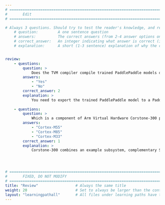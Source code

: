 ```yaml
---
# ================================================================================
#       Edit
# ================================================================================

# Always 3 questions. Should try to test the reader's knowledge, and reinforce the key points you want them to remember.
    # question:         A one sentence question
    # answers:          The correct answers (from 2-4 answer options only). Should be surrounded by quotes.
    # correct_answer:   An integer indicating what answer is correct (index starts from 0)
    # explanation:      A short (1-3 sentence) explanation of why the correct answer is correct. Can add additional context if desired


review:
    - questions:
        question: >
            Does the TVM compiler compile trained PaddlePaddle models directly?
        answers:
            - "Yes"
            - "No"
        correct_answer: 2                     
        explanation: >
            You need to export the trained PaddlePaddle model to a Paddle inference model that TVM can compile to generate code which is suitable to run on a Cortex-M processor. 
               
    - questions:
        question: >
            Which is a component of Arm Virtual Hardware Corstone-300 platform?
        answers:
            - "Cortex-M55"
            - "Cortex-M85"
            - "Cortex-M33"
        correct_answer: 1                    
        explanation: >
            Corstone-300 combines an example subsystem, complementary System IP, and software and tools to streamline SoC development. Corstone-300 leverages Cortex-M55, Arm's most AI capable Cortex-M CPU, and allows for straightforward integration of the Ethos-U55 NPU.




# ================================================================================
#       FIXED, DO NOT MODIFY
# ================================================================================
title: "Review"                 # Always the same title
weight: 20                      # Set to always be larger than the content in this path
layout: "learningpathall"       # All files under learning paths have this same wrapper
---
```

